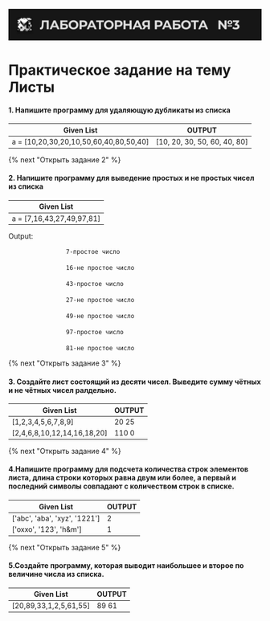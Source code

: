 ![alt MATE Programming Lab](https://github.com/MATE-Programming/Lab_logo/blob/main/lab_3.svg)
# Практическое задание на тему Листы

#### 1. Напишите программу для удаляющую дубликаты из списка


| Given List | OUTPUT |
|   ---   |   ---  |
| a = [10,20,30,20,10,50,60,40,80,50,40] | [10, 20, 30, 50, 60, 40, 80] |

{% next "Открыть задание 2" %}
#### 2. Напишите программу для выведение простых и не простых чисел из списка


| Given List |
|   ---   |
| a = [7,16,43,27,49,97,81] | 
                    
                    
Output:             
  
                    7-простое число
                    
                    16-не простое число
                    
                    43-простое число
                    
                    27-не простое число
                    
                    49-не простое число
                    
                    97-простое число
                    
                    81-не простое число 

{% next "Открыть задание 3" %}
#### 3. Создайте лист состоящий из десяти чисел. Выведите сумму чётных и не чётных чисел ралдельно.


| Given List | OUTPUT |
|   ---   |   ---  |
| [1,2,3,4,5,6,7,8,9] | 20   25 |
| [2,4,6,8,10,12,14,16,18,20] | 110   0 |

{% next "Открыть задание 4" %}
#### 4.Напишите программу для подсчета количества строк элементов листа, длина строки которых равна двум или более, а первый и последний символы совпадают с количеством строк в списке.


| Given List | OUTPUT |
|   ---   |   ---  |
| ['abc', 'aba', 'xyz', '1221'] | 2 |
| ['oxxo', '123', 'h&m'] | 1 |

{% next "Открыть задание 5" %}
#### 5.Создайте программу, которая выводит наибольшее и второе по величине числа из списка.

| Given List | OUTPUT |
|   ---   |   ---  |
| [20,89,33,1,2,5,61,55] | 89 61 
